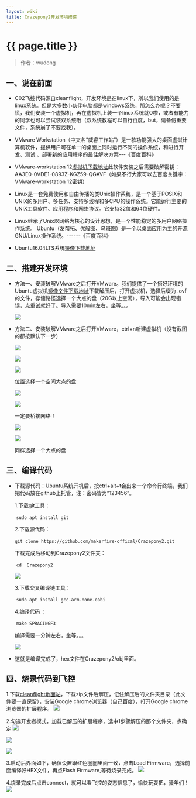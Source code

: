 ```yaml
---
layout: wiki
title: Crazepony2开发环境搭建
---
```


# {{ page.title }}

> 作者：wudong

## 一、说在前面
+ C02飞控代码源自cleanflight，开发环境是在linux下，所以我们使用的是linux系统。但是大多数小伙伴电脑都是windows系统，那怎么办呢？不要慌，我们安装一个虚拟机，再在虚拟机上装一个linux系统就O啦，或者有能力的同学也可以尝试装双系统哦（双系统教程可以自行百度，but，请备份重要文件，系统崩了不要找我）。

+ VMware Workstation（中文名“威睿工作站”）是一款功能强大的桌面虚拟计算机软件，提供用户可在单一的桌面上同时运行不同的操作系统，和进行开发、测试 、部署新的应用程序的最佳解决方案---《百度百科》

+ VMware-workstation 12[虚拟机下载地址](http://pan.baidu.com/s/1jIiHVBC)此软件安装之后需要破解密钥：AA3E0-0VDE1-0893Z-KGZ59-QGAVF（如果不行大家可以去百度关键字：VMware-workstation 12密钥）

+ Linux是一套免费使用和自由传播的类Unix操作系统，是一个基于POSIX和UNIX的多用户、多任务、支持多线程和多CPU的操作系统。它能运行主要的UNIX工具软件、应用程序和网络协议。它支持32位和64位硬件。

+ Linux继承了Unix以网络为核心的设计思想，是一个性能稳定的多用户网络操作系统。
  Ubuntu（友帮拓、优般图、乌班图）是一个以桌面应用为主的开源GNU/Linux操作系统。------《百度百科》

+ Ubuntu16.04LTS系统[镜像下载地址](http://pan.baidu.com/s/1i5FnYOP)

## 二、搭建开发环境
* 方法一、安装破解VMware之后打开VMware。我们提供了一个搭好环境的Ubuntu虚拟机[镜像文件下载地址](http://pan.baidu.com/s/1cMol5s)下载解压后，打开虚拟机，选择后缀为 .ovf的文件，存储路径选择一个大点的盘（20G以上空闲），导入可能会出现错误，点重试就好了。导入需要10min左右，坐等。。。

  ![](/assets/img/C2-environment-1.png)

* 方法二、安装破解VMware之后打开VMware，ctrl+n新建虚拟机（没有截图的都按默认下一步）

  ![](/assets/img/C2-environment-2.png)

  ![](/assets/img/C2-environment-3.png)

  ![](/assets/img/C2-environment-4.png)

  位置选择一个空间大点的盘

  ![](/assets/img/C2-environment-5.png)

  ![](/assets/img/C2-environment-6.png)

  一定要桥接网络！

  ![](/assets/img/C2-environment-7.png)

  ![](/assets/img/C2-environment-8.png) 

  同样选择一个大点的盘

## 三、编译代码
* 下载源代码：Ubuntu系统开机后，按ctrl+alt+t会出来一个命令行终端，我们把代码放在github上托管，注：密码皆为“123456”。

  1.下载git工具：

  ​		`sudo apt install git`

  2.下载源代码：

  ​		`git clone https://github.com/makerfire-offical/Crazepony2.git`

  下载完成后移动到Crazepony2文件夹：

  ​		`cd  Crazepony2`

  ![](/assets/img/C2-environment-9.png)

  3.下载交叉编译链工具：

  ​		`sudo apt install gcc-arm-none-eabi`

  4.编译代码 ：

  ​		`make SPRACINGF3`

  编译需要一分钟左右，坐等。。。

  ![](/assets/img/C2-environment-10.png)

+ 这就是编译完成了，hex文件在Crazepony2/obj里面。

## 四、烧录代码到飞控
1.下载[cleanflight地面站](https://github.com/cleanflight/cleanflight-configurator)，下载zip文件后解压，记住解压后的文件夹目录（此文件要一直保留），安装Google chrome浏览器（自己百度），打开Google chrome浏览器的扩展程序。
  ![](/assets/img/C2-environment-11.png)

2.勾选开发者模式，加载已解压的扩展程序，选中1步骤解压的那个文件夹，点确定
  ![](/assets/img/C2-environment-12.png)
  
  ![](/assets/img/C2-environment-13.png)
  
  ![](/assets/img/C2-environment-14.png)

3.启动后界面如下，确保设置跟红色圈圈里面一致，点击Load Firmware，选择前面编译好HEX文件，再点Flash Firmware,等待烧录完成。
  ![](/assets/img/C2-environment-15.png)

4.烧录完成后点击connect，就可以看飞控的姿态信息了，愉快玩耍把，骚年们！
  ![](/assets/img/C2-environment-16.png)
​	